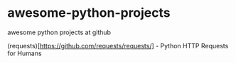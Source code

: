# awesome-python-projects
awesome python projects at github

(requests)[https://github.com/requests/requests/] - Python HTTP Requests for Humans
